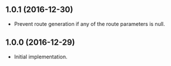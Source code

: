 ## 1.0.1 (2016-12-30)

* Prevent route generation if any of the route parameters is null.

## 1.0.0 (2016-12-29)

* Initial implementation.

